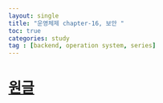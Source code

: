 ```yaml
---
layout: single
title: "운영체제 chapter-16, 보안 "
toc: true
categories: study
tag : [backend, operation system, series]
---
```


# [원글](https://gangfunction.github.io/study/nineth2/)